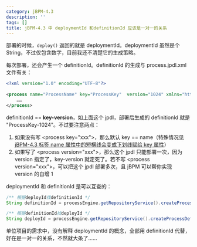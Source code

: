 ```yaml
---
category: jBPM-4.3
description: ''
tags: []
title: jBPM-4.3 中 deploymentId 和definitionId 应该是一对一的关系
---
```


部署的时候，`deploy()` 返回的就是 deploymentId。deploymentId 虽然是个 String，不过仅包含数字，目前我还不清楚它的生成策略。  

每次部署，还会产生一个 definitionId。definitionId 的生成与 process.jpdl.xml 文件有关：

```xml
<?xml version="1.0" encoding="UTF-8"?>  
  
<process name="ProcessName" key="ProcessKey"  version="1024" xmlns="http://jbpm.org/4.3/jpdl">  
	……  
</process>  
```

definitionId == **key-version**，如上面这个 jpdl，部署后生成的 definitionId 就是 "ProcessKey-1024"。不过要注意两点：

1. 如果没有写 &lt;process key="xxx"&gt;，那么默认 key == name（特殊情况见 [jBPM-4.3 <process> 标签 name 属性中的短横线会变成下划线赋给 key 属性](/jbpm-4.3/2010/07/29/jbpm-4-3-process-hyphen-in-process-name-weirdly)）
2. 如果写了 &lt;process version="xxx"&gt;，那么这个 jpdl 只能部署一次，因为 version 指定了，key-version 就定死了。若不写 &lt;process version="xxx"&gt;，可以把这个 jpdl 部署多次，且 jBPM 可以帮你实现 version 的自增 1

deploymentId 和 definitionId 是可以互查的：

```java
/** 根据deployId找definitionId */  
String definitionId = processEngine.getRepositoryService().createProcessDefinitionQuery().deploymentId(deployId).uniqueResult().getId(); 

/** 根据definitionId找deployId */  
String deployId = processEngine.getRepositoryService().createProcessDefinitionQuery().processDefinitionId(definitionId).uniqueResult().getDeploymentId();   
```

单位项目的需求中，没有解释 deploymentId 的概念，全部用 definitionId 代替，好在是一对一的关系，不然就大条了……